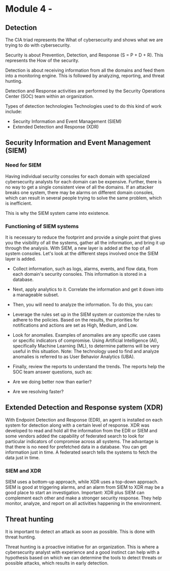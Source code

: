 # Module 4 - 

## Detection
The CIA triad represents the What of cybersecurity and shows what we are trying to do with cybersecurity.

Security is about Prevention, Detection, and Response (S = P + D + R). This represents the How of the security.

Detection is about receiving information from all the domains and feed them into a monitoring engine. This is followed by analyzing, reporting, and threat hunting.

Detection and Response activities are performed by the Security Operations Center (SOC) team within an organization.

Types of detection technologies
Technologies used to do this kind of work include:

- Security Information and Event Management (SIEM)
- Extended Detection and Response (XDR)

## Security Information and Event Management (SIEM)
### Need for SIEM
Having individual security consoles for each domain with specialized cybersecurity analysts for each domain can be expensive. Further, there is no way to get a single consistent view of all the domains. If an attacker breaks one system, there may be alarms on different domain consoles, which can result in several people trying to solve the same problem, which is inefficient.

This is why the SIEM system came into existence.

### Functioning of SIEM systems
It is necessary to reduce the footprint and provide a single point that gives you the visibility of all the systems, gather all the information, and bring it up through the analysis.
With SIEM, a new layer is added at the top of all system consoles. Let's look at the different steps involved once the SIEM layer is added.

- Collect information, such as logs, alarms, events, and flow data, from each domain's security consoles. This information is stored in a database.
- Next, apply analytics to it. Correlate the information and get it down into a manageable subset.
- Then, you will need to analyze the information. To do this, you can:
- Leverage the rules set up in the SIEM system or customize the rules to adhere to the policies. Based on the results, the priorities for notifications and actions are set as High, Medium, and Low.
- Look for anomalies. Examples of anomalies are any specific use cases or specific indicators of compromise. Using Artificial Intelligence (AI), specifically Machine Learning (ML), to determine patterns will be very useful in this situation.
Note: The technology used to find and analyze anomalies is referred to as User Behavior Analytics (UBA).
- Finally, review the reports to understand the trends. The reports help the SOC team answer questions, such as:

- Are we doing better now than earlier?
- Are we resolving faster?

## Extended Detection and Response system (XDR)
With Endpoint Detection and Response (EDR), an agent is installed on each system for detection along with a certain level of response. XDR was developed to read and hold all the information from the EDR or SIEM and some vendors added the capability of federated search to look for particular indicators of compromise across all systems. The advantage is that there is no need for prefetched data in a database. You can get information just in time. A federated search tells the systems to fetch the data just in time.

### SIEM and XDR
SIEM uses a bottom-up approach, while XDR uses a top-down approach.
SIEM is good at triggering alarms, and an alarm from SIEM to XDR may be a good place to start an investigation.
Important: XDR plus SIEM can complement each other and make a stronger security response. They help monitor, analyze, and report on all activities happening in the environment.

## Threat hunting
It is important to detect an attack as soon as possible. This is done with threat hunting.

Threat hunting is a proactive initiative for an organization. This is where a cybersecurity analyst with experience and a good instinct can help with a hypothesis based on which we can determine the tools to detect threats or possible attacks, which results in early detection.
